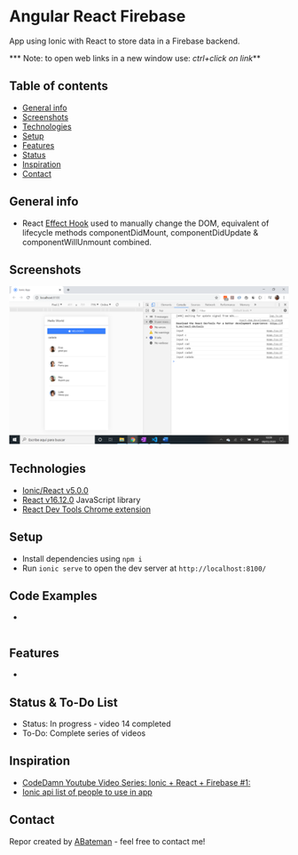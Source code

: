 # Angular React Firebase

App using Ionic with React to store data in a Firebase backend.

*** Note: to open web links in a new window use: _ctrl+click on link_**

## Table of contents

* [General info](#general-info)
* [Screenshots](#screenshots)
* [Technologies](#technologies)
* [Setup](#setup)
* [Features](#features)
* [Status](#status)
* [Inspiration](#inspiration)
* [Contact](#contact)

## General info

* React [Effect Hook](https://reactjs.org/docs/hooks-effect.html) used to manually change the DOM, equivalent of lifecycle methods componentDidMount, componentDidUpdate & componentWillUnmount combined.

## Screenshots

![Example screenshot](./img/app.png)

## Technologies

* [Ionic/React v5.0.0](https://www.npmjs.com/package/@ionic/react)
* [React v16.12.0](https://reactjs.org/) JavaScript library
* [React Dev Tools Chrome extension](https://chrome.google.com/webstore/detail/react-developer-tools/fmkadmapgofadopljbjfkapdkoienihi/related)

## Setup

* Install dependencies using `npm i`
* Run `ionic serve` to open the dev server at `http://localhost:8100/`

## Code Examples

* 

```typescript

```

## Features

* 

## Status & To-Do List

* Status: In progress - video 14 completed
* To-Do: Complete series of videos

## Inspiration

* [CodeDamn Youtube Video Series: Ionic + React + Firebase #1:](https://www.youtube.com/watch?v=WugT638KS3Q)
* [Ionic api list of people to use in app](https://ionicframework.com/docs/demos/api/list/)

## Contact

Repor created by [ABateman](https://www.andrewbateman.org) - feel free to contact me!

